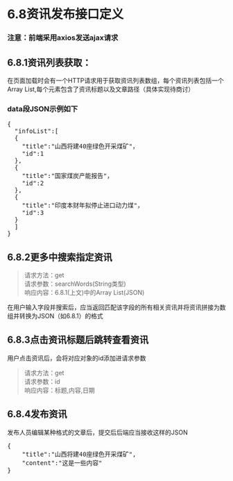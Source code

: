 # 6.8资讯发布接口定义
### **注意：前端采用axios发送ajax请求**
## 6.8.1资讯列表获取：
  在页面加载时会有一个HTTP请求用于获取资讯列表数组，每个资讯列表包括一个Array List,每个元素包含了资讯标题以及文章路径（具体实现待商讨）
### data段JSON示例如下
<pre>
{
  "infoList":[
  {
    "title":"山西将建40座绿色开采煤矿"，
    "id":1
  },
  {
    "title":"国家煤炭产能报告"，
    "id":2
  },
  {
    "title":"印度本财年拟停止进口动力煤"，
    "id":3
  }
  ]    
}
</pre>
##  6.8.2更多中搜索指定资讯
>请求方法：get \
>请求参数：searchWords(String类型) \
>响应内容：6.8.1(上文)中的Array List(JSON) 

在用户输入字段并搜索后，应当返回匹配该字段的所有相关资讯并将资讯拼接为数组并转换为JSON（如6.8.1）的格式
##  6.8.3点击资讯标题后跳转查看资讯
用户点击资讯后，会将对应对象的id添加进请求参数
>请求方法：get \
>请求参数：id \
>响应内容：标题,内容,日期
##  6.8.4发布资讯
发布人员编辑某种格式的文章后，提交后后端应当接收这样的JSON
<pre>
{
    "title":"山西将建40座绿色开采煤矿",
    "content":"这是一些内容"
}
</pre>
